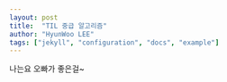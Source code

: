 ```yaml
---
layout: post
title:  "TIL 중급 알고리즘"
author: "HyunWoo LEE"
tags: ["jekyll", "configuration", "docs", "example"]
---
```


나는요 오빠가 좋은걸~
